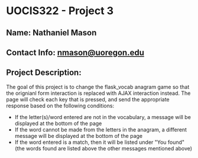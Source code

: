 # UOCIS322 - Project 3 #

## Name: Nathaniel Mason

## Contact Info: nmason@uoregon.edu

## Project Description:
The goal of this project is to change the flask_vocab anagram game so that the orignianl form interaction is replaced with AJAX interaction instead. The page will check each key that is pressed, and send the appropriate response based on the following conditions:
* If the letter(s)/word entered are not in the vocabulary, a message will be displayed at the bottom of the page
* If the word cannot be made from the letters in the anagram, a different message will be displayed at the bottom of the page
* If the word entered is a match, then it will be listed under "You found" (the words found are listed above the other messages mentioned above)